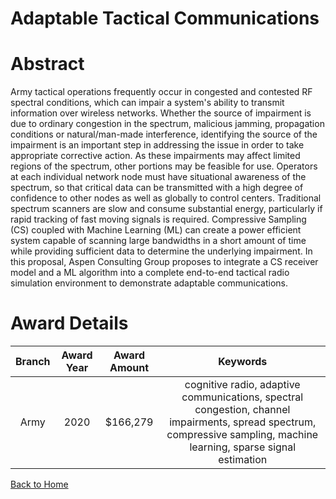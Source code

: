 
Adaptable Tactical Communications
=================================

# Abstract


Army tactical operations frequently occur in congested and contested RF spectral conditions, which can impair a system's ability to transmit information over wireless networks. Whether the source of impairment is due to ordinary congestion in the spectrum, malicious jamming, propagation conditions or natural/man-made interference, identifying the source of the impairment is an important step in addressing the issue in order to take appropriate corrective action. As these impairments may affect limited regions of the spectrum, other portions may be feasible for use. Operators at each individual network node must have situational awareness of the spectrum, so that critical data can be transmitted with a high degree of confidence to other nodes as well as globally to control centers. Traditional spectrum scanners are slow and consume substantial energy, particularly if rapid tracking of fast moving signals is required. Compressive Sampling (CS) coupled with Machine Learning (ML) can create a power efficient system capable of scanning large bandwidths in a short amount of time while providing sufficient data to determine the underlying impairment. In this proposal, Aspen Consulting Group proposes to integrate a CS receiver model and a ML algorithm into a complete end-to-end tactical radio simulation environment to demonstrate adaptable communications.  

# Award Details

|Branch|Award Year|Award Amount|Keywords|
| :---: | :---: | :---: | :---: |
|Army|2020|$166,279|cognitive radio, adaptive communications, spectral congestion, channel impairments, spread spectrum, compressive sampling, machine learning, sparse signal estimation|
  
  


[Back to Home](https://github.com/chrischow/dod_sbir_awards#1062)